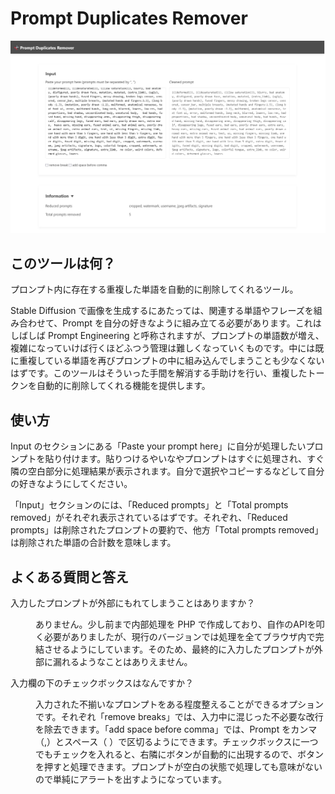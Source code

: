 # Prompt Duplicates Remover

<img src="../artworks/screenshot.png" alt="スクリーンショット" />

## このツールは何？

プロンプト内に存在する重複した単語を自動的に削除してくれるツール。

Stable Diffusion で画像を生成するにあたっては、関連する単語やフレーズを組み合わせて、Prompt を自分の好きなように組み立てる必要があります。これはしばしば Prompt Engineering と呼称されますが、プロンプトの単語数が増え、複雑になっていけば行くほどふつう管理は難しくなっていくものです。中には既に重複している単語を再びプロンプトの中に組み込んでしまうことも少なくないはずです。このツールはそういった手間を解消する手助けを行い、重複したトークンを自動的に削除してくれる機能を提供します。

## 使い方

Input のセクションにある「Paste your prompt here」に自分が処理したいプロンプトを貼り付けます。貼りつけるやいなやプロンプトはすぐに処理され、すぐ隣の空白部分に処理結果が表示されます。自分で選択やコピーするなどして自分の好きなようにしてください。

「Input」セクションのには、「Reduced prompts」と「Total prompts removed」がそれぞれ表示されているはずです。それぞれ、「Reduced prompts」は削除されたプロンプトの要約で、他方「Total prompts removed」は削除された単語の合計数を意味します。

## よくある質問と答え

<dl>
  <dt>
    <p>
      入力したプロンプトが外部にもれてしまうことはありますか？
    </p>
  </dt>
  <dd>
    <p>
      ありません。少し前まで内部処理を PHP で作成しており、自作のAPIを叩く必要がありましたが、現行のバージョンでは処理を全てブラウザ内で完結させるようにしています。そのため、最終的に入力したプロンプトが外部に漏れるようなことはありえません。  
    </p>
  </dd>
  <dt>
    <p>
      入力欄の下のチェックボックスはなんですか？
    </p>
  </dt>
  <dd>
    <p>
      入力された不揃いなプロンプトをある程度整えることができるオプションです。それぞれ「remove breaks」では、入力中に混じった不必要な改行を除去できます。「add space before comma」では、Prompt をカンマ（,）とスペース（ ）で区切るようにできます。チェックボックスに一つでもチェックを入れると、右隣にボタンが自動的に出現するので、ボタンを押すと処理できます。プロンプトが空白の状態で処理しても意味がないので単純にアラートを出すようになっています。
    </p>
  </dd>
</dl>

